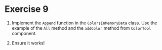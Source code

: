 # Exercise 9

1. Implement the `Append` function in the `ColorsInMemoryData` class. Use the example of the `All` method and the `addColor` method from `ColorTool` component.

2. Ensure it works!
